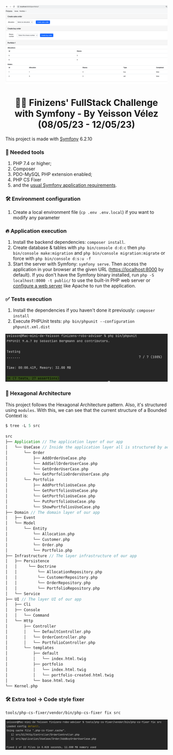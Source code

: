 <!--suppress HtmlDeprecatedAttribute -->
<p align="center">
    <img src="public/assets/full-stack-challange.png" alt="home">
</p>
<h1 align="center">
  🐘🎯 Finizens' FullStack Challenge with Symfony - By Yeisson Vélez (08/05/23 - 12/05/23)
</h1>

This project is made with [Symfony][1] 6.2.10

### 🐳 Needed tools

1. PHP 7.4 or higher;
2. Composer
3. PDO-MySQL PHP extension enabled;
4. PHP CS Fixer
5. and the [usual Symfony application requirements][2].

### 🛠️ Environment configuration

1. Create a local environment file (`cp .env .env.local`) if you want to modify any parameter

### 🔥 Application execution

1. Install the backend dependencies: `composer install`.
2. Create database & tables with `php bin/console d:d:c` then `php bin/console make:migration`
   and `php bin/console migration:migrate` or force with `php bin/console d:s:u -f`
3. Start the server with Symfony: `symfony serve`.
   Then access the application in your browser at the given URL ([https://localhost:8000](https://localhost:8000) by
   default).
   If you don't have the Symfony binary installed, run `php -S localhost:8000 -t public/`
   to use the built-in PHP web server or [configure a web server][3] like
   Apache to run the application.


### ✅ Tests execution

1. Install the dependencies if you haven't done it previously: `composer install`
2. Execute PHPUnit tests: `php bin/phpunit --configuration phpunit.xml.dist`

<!--suppress HtmlDeprecatedAttribute -->
<p align="left">
    <img src="public/assets/tests.png" alt="test">
</p>


### 🎯 Hexagonal Architecture

This project follows the Hexagonal Architecture pattern. Also, it's structured using `modules`.
With this, we can see that the current structure of a Bounded Context is:

```scala
$ tree -L 5 src
    
src
├── Application // The application layer of our app
│   └── UseCase // Inside the application layer all is structured by actions
│       └── Order
│           ├── AddOrderUseCase.php
│           └── AddSellOrderUserCase.php
│           └── GetOrderUserCase.php
│           └── GetPorfolioOrdersUserCase.php
│       └── Portfolio
│           ├── AddPortfolioUseCase.php
│           └── GetPortfoliosUseCase.php
│           └── GetPortfolioUseCase.php
│           └── PutPortfolioUseCase.php
│           └── ShowPortfoliosUseCase.php
├── Domain // The domain layer of our app
│   ├── Event
│   └── Model
│       └── Entity
│           └── Allocation.php
│           └── Customer.php
│           └── Order.php
│           └── Portfolio.php
├── Infrastructure // The layer infrastructure of our app
│   ├── Persistence
│   │     └── Doctrine   
│   │         └── AllocationRepository.php
│   │         └── CustomerRepository.php
│   │         └── OrderRepository.php
│   │         └── PortfolioRepository.php
│   └── Service
├── UI // The layer UI of our app
│   ├── Cli
│   ├── Console
│   │   └── Command   
│   └── Http   
│       ├── Controller
│       │   └── DefaultController.php
│       │   └── OrderController.php
│       │   └── PortfolioController.php
│       └── templates
│           ├── default
│           │   └── index.html.twig
│           ├── portfolio
│           │   └── index.html.twig
│           │   └── portfolio-created.html.twig
│           └── base.html.twig
└── Kernel.php
```

### 🛠️ Extra tool -> Code style fixer

```console
tools/php-cs-fixer/vendor/bin/php-cs-fixer fix src
```
<!--suppress HtmlDeprecatedAttribute -->
<p align="left">
    <img src="public/assets/code-style-fixer.png" alt="fixer">
</p>

[1]: https://symfony.com/doc/6.2.10/index.html

[2]: https://symfony.com/doc/6.2.10/setup.html#technical-requirements

[3]: https://symfony.com/doc/6.2.10/setup/web_server_configuration.html

